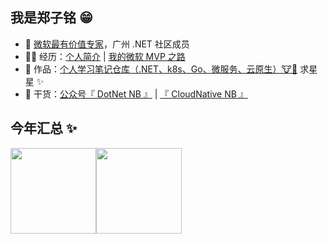 ## 我是郑子铭 😁

- 👋 <a href="https://mvp.microsoft.com/zh-cn/PublicProfile/5004781?fullName=Ziming%20Zheng" target="_blank">微软最有价值专家</a>，广州 .NET 社区成员
- 👨‍💻 经历：<a href="https://mp.weixin.qq.com/s/nhNvGWEks-05YX7X2pGpxQ" target="_blank">个人简介</a> | <a href="https://mp.weixin.qq.com/s/QZC8SAn6rRxQkfYaCRBT4g" target="_blank">我的微软 MVP 之路</a>
- 🏡 作品：<a href="https://github.com/MingsonZheng/Personal-Learning-Library" target="_blank">个人学习笔记仓库（.NET、k8s、Go、微服务、云原生）🐮🍺</a> 求星星 ✨
- 🌱 干货：<a href="https://images.cnblogs.com/cnblogs_com/MingsonZheng/1311579/o_211016160955%E4%BA%8C%E7%BB%B4%E7%A0%81.jpg" target="_blank">公众号『 DotNet NB 』</a> | <a href="https://images.cnblogs.com/cnblogs_com/MingsonZheng/1311579/o_211016161000%E4%BA%8C%E7%BB%B4%E7%A0%812.jpg" target="_blank">『 CloudNative NB 』</a>

## 今年汇总 ✨

<img align="" height="137px" src="https://github-readme-stats.vercel.app/api?username=MingsonZheng&hide_title=true&hide_border=true&show_icons=true&include_all_commits=true&line_height=21&bg_color=0,EC6C6C,FFD479,FFFC79,73FA79&theme=graywhite&locale=cn" /><img align="" height="137px" src="https://github-readme-stats.vercel.app/api/top-langs/?username=MingsonZheng&hide_title=true&hide_border=true&layout=compact&bg_color=0,73FA79,73FDFF,D783FF&theme=graywhite&locale=cn" />
